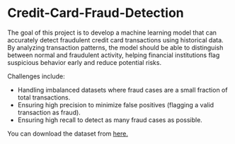 # Credit-Card-Fraud-Detection
The goal of this project is to develop a machine learning model that can accurately detect fraudulent credit card transactions using historical data. By analyzing transaction patterns, the model should be able to distinguish between normal and fraudulent activity, helping financial institutions flag suspicious behavior early and reduce potential risks.

Challenges include:

- Handling imbalanced datasets where fraud cases are a small fraction of total transactions.
- Ensuring high precision to minimize false positives (flagging a valid transaction as fraud).
- Ensuring high recall to detect as many fraud cases as possible.

You can download the dataset from [here.](https://media.geeksforgeeks.org/wp-content/uploads/20240904104950/creditcard.csv)
